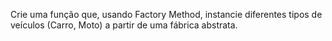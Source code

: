 Crie uma função que, usando Factory Method, instancie diferentes tipos de veículos (Carro, Moto) a partir de uma fábrica abstrata.